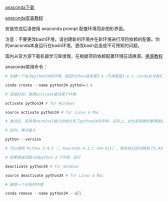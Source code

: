 [anaconda下载](https://www.anaconda.com/download)

[anaconda安装教程](https://www.cnblogs.com/singleYao/p/13475709.html)

安装完成后请使用 anaconda prompt 配置环境而非图形界面。

注意：不要更改bash环境，请创建新的环境并在新环境进行项目依赖的配置。你的anaconda本身运行在bash环境，更改bash会造成不可预知的问题。

国内从官方源下载机器学习库很慢，在根据项目依赖配置环境前请换源。[换源教程](https://www.cnblogs.com/zhouchengzhi/p/18163694)

anaconda常用命令：

```python
# 创建一个名为python34的环境，指定Python版本是3.4（不用管是3.4.x，conda会为我们自动寻找3.4.x中的最新版本）

conda create --name python34 python=3.4

# 安装好后，使用activate激活某个环境

activate python34 # for Windows

source activate python34 # for Linux & Mac

# 激活后，会发现terminal输入的地方多了python34的字样，实际上，此时系统做的事情就是把默认2.7环境从PATH中去除，再把3.4对应的命令加入PATH

# 此时，再次输入

python --version

# 可以得到`Python 3.4.5 :: Anaconda 4.1.1 (64-bit)`，即系统已经切换到了3.4的环境

# 如果想返回默认的python 2.7环境，运行

deactivate python34 # for Windows

source deactivate python34 # for Linux & Mac

# 删除一个已有的环境

conda remove --name python34 --all
```
